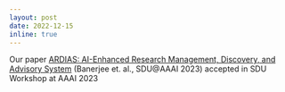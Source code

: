 ```yaml
---
layout: post
date: 2022-12-15
inline: true
---
```


Our paper [ARDIAS: AI-Enhanced Research Management, Discovery, and Advisory System](https://arxiv.org/abs/2301.10577) (Banerjee et. al., SDU@AAAI 2023) accepted in SDU Workshop at AAAI 2023
